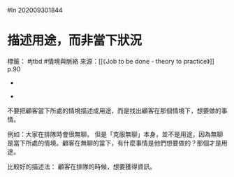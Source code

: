 #ln 202009301844
# 描述用途，而非當下狀況
標籤： #jtbd #情境與脈絡
來源：[[《Job to be done - theory to practice》]] p.90

-

>

-

不要把顧客當下所處的情境描述成用途，而是找出顧客在那個情境下，想要做的事情。

例如：大家在排隊時會很無聊。
但是「克服無聊」本身，並不是用途，因為無聊是當下所處的情境。顧客在無聊的當下，有什麼事情是他們想要做的？那個才是用途。

比較好的描述法：
顧客在排隊的時候，想要獲得資訊。